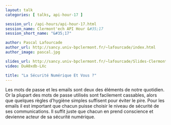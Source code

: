```yaml
---
layout: talk
categories: [ talks, api-hour-17 ]

session_url: /api-hours/api-hour-17.html
session_name: Clermont'ech API Hour &#35;17
session_short_name: "&#35;17"

author: Pascal Lafourcade
author_url: http://sancy.univ-bpclermont.fr/~lafourcade/index.html
author_image: pascal.jpg

slides_url: http://sancy.univ-bpclermont.fr/~lafourcade/Slides-Clermontech-2015.pdf
video: DuA0xdb-LXc

title: "La Sécurité Numérique Et Vous ?"
---
```


Les mots de passe et les emails sont deux des éléments de notre quotidien. Or
la plupart des mots de passe utilisés sont facilement cassables, alors que
quelques règles d’hygiène simples suffisent pour éviter le pire. Pour les
emails il est important que chacun puisse choisir le niveau de sécurité de ses
communications. Il suffit juste que chacun en prend conscience et devienne
acteur de sa sécurité numérique.

